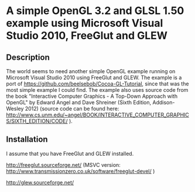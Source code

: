 A simple OpenGL 3.2 and GLSL 1.50 example using Microsoft Visual Studio 2010, FreeGlut and GLEW
====================================

## Description

The world seems to need another simple OpenGL example running on Microsoft Visual Studio 2010 using FreeGlut and GLEW. The example is a port of https://github.com/beelsebob/Cocoa-GL-Tutorial, since that was the most simple example I could find. The example also uses source code from the book "Interactive Computer Graphics - A Top-Down Approach with OpenGL" by Edward Angel and Dave Shreiner (Sixth Edition, Addison-Wesley 2012) (source code can be found here: http://www.cs.unm.edu/~angel/BOOK/INTERACTIVE_COMPUTER_GRAPHICS/SIXTH_EDITION/CODE/ ).

## Installation

I assume that you have FreeGlut and GLEW installed.

http://freeglut.sourceforge.net/ (MSVC version: http://www.transmissionzero.co.uk/software/freeglut-devel/ )

http://glew.sourceforge.net/